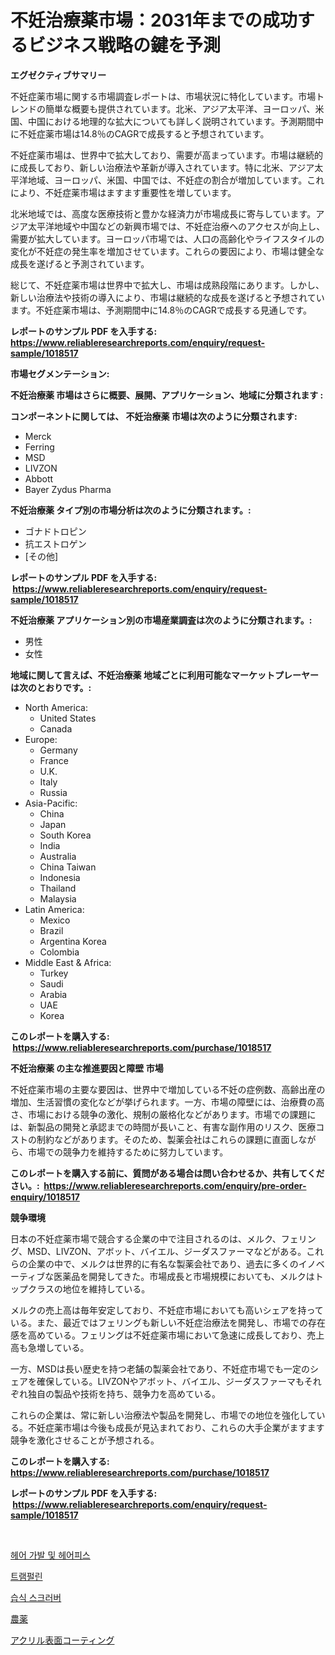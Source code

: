 <p><h1>不妊治療薬市場：2031年までの成功するビジネス戦略の鍵を予測</h1></p><p><strong>エグゼクティブサマリー</strong></p>
<p><p>不妊症薬市場に関する市場調査レポートは、市場状況に特化しています。市場トレンドの簡単な概要も提供されています。北米、アジア太平洋、ヨーロッパ、米国、中国における地理的な拡大についても詳しく説明されています。予測期間中に不妊症薬市場は14.8％のCAGRで成長すると予想されています。</p><p>不妊症薬市場は、世界中で拡大しており、需要が高まっています。市場は継続的に成長しており、新しい治療法や革新が導入されています。特に北米、アジア太平洋地域、ヨーロッパ、米国、中国では、不妊症の割合が増加しています。これにより、不妊症薬市場はますます重要性を増しています。</p><p>北米地域では、高度な医療技術と豊かな経済力が市場成長に寄与しています。アジア太平洋地域や中国などの新興市場では、不妊症治療へのアクセスが向上し、需要が拡大しています。ヨーロッパ市場では、人口の高齢化やライフスタイルの変化が不妊症の発生率を増加させています。これらの要因により、市場は健全な成長を遂げると予測されています。</p><p>総じて、不妊症薬市場は世界中で拡大し、市場は成熟段階にあります。しかし、新しい治療法や技術の導入により、市場は継続的な成長を遂げると予想されています。不妊症薬市場は、予測期間中に14.8％のCAGRで成長する見通しです。</p></p>
<p><strong>レポートのサンプル PDF を入手する: <a href="https://www.reliableresearchreports.com/enquiry/request-sample/1018517">https://www.reliableresearchreports.com/enquiry/request-sample/1018517</a></strong></p>
<p><strong>市場セグメンテーション:</strong></p>
<p><strong> 不妊治療薬 市場はさらに概要、展開、アプリケーション、地域に分類されます :</strong></p>
<p><strong>コンポーネントに関しては、 不妊治療薬 市場は次のように分類されます: &nbsp;</strong></p>
<p><ul><li>Merck</li><li>Ferring</li><li>MSD</li><li>LIVZON</li><li>Abbott</li><li>Bayer Zydus Pharma</li></ul></p>
<p><strong> 不妊治療薬 タイプ別の市場分析は次のように分類されます。:</strong></p>
<p><ul><li>ゴナドトロピン</li><li>抗エストロゲン</li><li>[その他]</li></ul></p>
<p><strong>レポートのサンプル PDF を入手する: &nbsp;<a href="https://www.reliableresearchreports.com/enquiry/request-sample/1018517">https://www.reliableresearchreports.com/enquiry/request-sample/1018517</a></strong></p>
<p><strong> 不妊治療薬 アプリケーション別の市場産業調査は次のように分類されます。:</strong></p>
<p><ul><li>男性</li><li>女性</li></ul></p>
<p><strong>地域に関して言えば、不妊治療薬 地域ごとに利用可能なマーケットプレーヤーは次のとおりです。:</strong></p>
<p><ul>
    <li>
        North America:
        <ul>
            <li>United States</li>
            <li>Canada</li>
        </ul>
    </li>
    <li>
        Europe:
        <ul>
            <li>Germany</li>
            <li>France</li>
            <li>U.K.</li>
            <li>Italy</li>
            <li>Russia</li>
        </ul>
    </li>
    <li>
        Asia-Pacific:
        <ul>
            <li>China</li>
            <li>Japan</li>
            <li>South Korea</li>
            <li>India</li>
            <li>Australia</li>
            <li>China Taiwan</li>
            <li>Indonesia</li>
            <li>Thailand</li>
            <li>Malaysia</li>
        </ul>
    </li>
    <li>
        Latin America:
        <ul>
            <li>Mexico</li>
            <li>Brazil</li>
            <li>Argentina Korea</li>
            <li>Colombia</li>
        </ul>
    </li>
    <li>
        Middle East & Africa:
        <ul>
            <li>Turkey</li>
            <li>Saudi</li>
            <li>Arabia</li>
            <li>UAE</li>
            <li>Korea</li>
        </ul>
    </li>
    </ul></p>
<p><strong>このレポートを購入する: &nbsp;<a href="https://www.reliableresearchreports.com/purchase/1018517">https://www.reliableresearchreports.com/purchase/1018517</a></strong></p>
<p><strong>不妊治療薬 の主な推進要因と障壁 市場</strong></p>
<p><p>不妊症薬市場の主要な要因は、世界中で増加している不妊の症例数、高齢出産の増加、生活習慣の変化などが挙げられます。一方、市場の障壁には、治療費の高さ、市場における競争の激化、規制の厳格化などがあります。市場での課題には、新製品の開発と承認までの時間が長いこと、有害な副作用のリスク、医療コストの制約などがあります。そのため、製薬会社はこれらの課題に直面しながら、市場での競争力を維持するために努力しています。</p></p>
<p><strong>このレポートを購入する前に、質問がある場合は問い合わせるか、共有してください。:&nbsp; <a href="https://www.reliableresearchreports.com/enquiry/pre-order-enquiry/1018517">https://www.reliableresearchreports.com/enquiry/pre-order-enquiry/1018517</a></strong></p>
<p><strong>競争環境</strong></p>
<p><p>日本の不妊症薬市場で競合する企業の中で注目されるのは、メルク、フェリング、MSD、LIVZON、アボット、バイエル、ジーダスファーマなどがある。これらの企業の中で、メルクは世界的に有名な製薬会社であり、過去に多くのイノベーティブな医薬品を開発してきた。市場成長と市場規模においても、メルクはトップクラスの地位を維持している。</p><p>メルクの売上高は毎年安定しており、不妊症市場においても高いシェアを持っている。また、最近ではフェリングも新しい不妊症治療法を開発し、市場での存在感を高めている。フェリングは不妊症薬市場において急速に成長しており、売上高も急増している。</p><p>一方、MSDは長い歴史を持つ老舗の製薬会社であり、不妊症市場でも一定のシェアを確保している。LIVZONやアボット、バイエル、ジーダスファーマもそれぞれ独自の製品や技術を持ち、競争力を高めている。</p><p>これらの企業は、常に新しい治療法や製品を開発し、市場での地位を強化している。不妊症薬市場は今後も成長が見込まれており、これらの大手企業がますます競争を激化させることが予想される。</p></p>
<p><strong>このレポートを購入する: &nbsp; <a href="https://www.reliableresearchreports.com/purchase/1018517">https://www.reliableresearchreports.com/purchase/1018517</a></strong></p>
<p><strong>レポートのサンプル PDF を入手する: &nbsp;<a href="https://www.reliableresearchreports.com/enquiry/request-sample/1018517">https://www.reliableresearchreports.com/enquiry/request-sample/1018517</a></strong><strong></strong></p>
<p>&nbsp;</p>
<p><p><a href="https://medium.com/@heisenberg6587768/%EB%A8%B8%EB%A6%AC-%EA%B0%80%EB%B0%9C%EA%B3%BC-%ED%97%A4%EC%96%B4%ED%94%BC%EC%8A%A4-%EC%8B%9C%EC%9E%A5-%EA%B7%9C%EB%AA%A8-%EC%8B%9C%EC%9E%A5-%EC%A0%84%EB%A7%9D-%EB%B0%8F-%EC%8B%9C%EC%9E%A5-%EC%98%88%EC%B8%A1-2024%EB%85%84%EB%B6%80%ED%84%B0-2031%EB%85%84-1ef4470db404">헤어 가발 및 헤어피스</a></p><p><a href="https://github.com/bvubpqd5241630/Market-Research-Report-List-1/blob/main/855885015573.md">트램펄린</a></p><p><a href="https://medium.com/@duculucescu2022/%EC%9B%85%EC%84%B1-%EC%8A%A4%ED%81%AC%EB%9F%AC%EB%B2%84-%EC%8B%9C%EC%9E%A5-%EC%A0%84%EB%A7%9D-%EC%82%B0%EC%97%85-%EA%B0%9C%EC%9A%94-%EB%B0%8F-%EC%98%88%EC%B8%A1-2024%EB%85%84%EB%B6%80%ED%84%B0-2031%EB%85%84%EA%B9%8C%EC%A7%80-ed207f6e383b">습식 스크러버</a></p><p><a href="https://medium.com/@nairn_boy/%E8%BE%B2%E8%96%AC%E5%B8%82%E5%A0%B4%E3%81%AE%E8%A6%8F%E6%A8%A1%E3%81%A8%E5%B8%82%E5%A0%B4%E5%8B%95%E5%90%91-%E5%AE%8C%E5%85%A8%E3%81%AA%E6%A5%AD%E7%95%8C%E6%A6%82%E8%A6%81-2024%E5%B9%B4%E3%81%8B%E3%82%892031%E5%B9%B4%E3%81%BE%E3%81%A7-f121c453e7e3">農薬</a></p><p><a href="https://medium.com/@englandlifestyle_22171/%E3%82%A2%E3%82%AF%E3%83%AA%E3%83%AB%E8%A1%A8%E9%9D%A2%E3%82%B3%E3%83%BC%E3%83%86%E3%82%A3%E3%83%B3%E3%82%B0%E5%B8%82%E5%A0%B4%E5%B1%95%E6%9C%9B-%E7%94%A3%E6%A5%AD%E6%A6%82%E8%A6%81%E3%81%A8%E4%BA%88%E6%B8%AC-2024%E5%B9%B4%E3%81%8B%E3%82%892031%E5%B9%B4-3fe7578fde40">アクリル表面コーティング</a></p></p>
